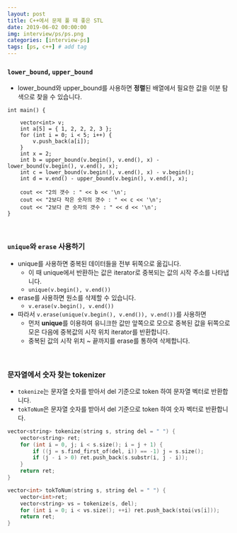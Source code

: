 ```yaml
---
layout: post
title: C++에서 문제 풀 때 좋은 STL
date: 2019-06-02 00:00:00
img: interview/ps/ps.png
categories: [interview-ps] 
tags: [ps, c++] # add tag
---
```


### `lower_bound`, `upper_bound`

+ lower_bound와 upper_bound를 사용하면 **정렬**된 배열에서 필요한 값을 이분 탐색으로 찾을 수 있습니다.

```
int main() {

	vector<int> v;
	int a[5] = { 1, 2, 2, 2, 3 };
	for (int i = 0; i < 5; i++) {
		v.push_back(a[i]);
	}
	int x = 2;
	int b = upper_bound(v.begin(), v.end(), x) - lower_bound(v.begin(), v.end(), x);
	int c = lower_bound(v.begin(), v.end(), x) - v.begin();
	int d = v.end() - upper_bound(v.begin(), v.end(), x);

	cout << "2의 갯수 : " << b << '\n';
	cout << "2보다 작은 숫자의 갯수 : " << c << '\n';
	cout << "2보다 큰 숫자의 갯수 : " << d << '\n';
}

```

<br>

### `unique`와 `erase` 사용하기

+ unique를 사용하면 중복된 데이터들을 전부 뒤쪽으로 옮깁니다.
    + 이 때 unique에서 반환하는 값은 iterator로 중복되는 값의 시작 주소를 나타냅니다.
    + `unique(v.begin(), v.end())`
+ erase를 사용하면 원소를 삭제할 수 있습니다.
    + `v.erase(v.begin(), v.end())`
+ 따라서 `v.erase(unique(v.begin(), v.end()), v.end())`를 사용하면 
    + 먼저 **unique**를 이용하여 유니크한 값만 앞쪽으로 모으로 중복된 값을 뒤쪽으로 모은 다음에 중복값의 시작 위치 iterator를 반환합니다.
    + 중복된 값의 시작 위치 ~ 끝까지를 erase를 통하여 삭제합니다.
     
<br>

### 문자열에서 숫자 찾는 tokenizer

+ `tokenize`는 문자열 숫자를 받아서 del 기준으로 token 하여 문자열 벡터로 반환합니다.
+ `tokToNum`은 문자열 숫자를 받아서 del 기준으로 token 하여 숫자 벡터로 반환합니다.

```cpp
vector<string> tokenize(string s, string del = " ") {
	vector<string> ret;
	for (int i = 0, j; i < s.size(); i = j + 1) {
		if ((j = s.find_first_of(del, i)) == -1) j = s.size();
		if (j - i > 0) ret.push_back(s.substr(i, j - i));
	}
	return ret;
}

vector<int> tokToNum(string s, string del = " ") {
	vector<int>ret;
	vector<string> vs = tokenize(s, del);
	for (int i = 0; i < vs.size(); ++i) ret.push_back(stoi(vs[i]));
	return ret;
}

```